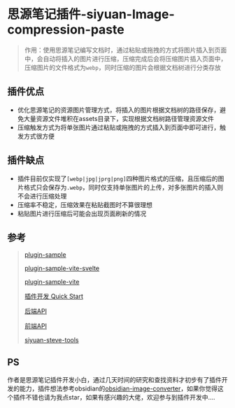 # **思源笔记插件-siyuan-Image-compression-paste**



> 作用：使用思源笔记编写文档时，通过粘贴或拖拽的方式将图片插入到页面中，会自动将插入的图片进行压缩，压缩完成后会将压缩图片插入页面中，压缩图片的文件格式为`webp`，同时压缩的图片会根据文档树进行分类存放



## **插件优点**

- 优化思源笔记的资源图片管理方式，将插入的图片根据文档树的路径保存，避免大量资源文件堆积在assets目录下，实现根据文档树路径管理资源文件
- 压缩触发方式为将单张图片通过粘贴或拖拽的方式插入到页面中即可进行，触发方式很方便



## **插件缺点**

- 插件目前仅实现了`[webp|jpg|jprg|png]`四种图片格式的压缩，且压缩后的图片格式只会保存为`.webp`，同时仅支持单张图片的上传，对多张图片的插入则不会进行压缩处理
- 压缩率不稳定，压缩效果在粘贴截图时不算很理想
- 粘贴图片进行压缩后可能会出现页面刷新的情况



## **参考**

> [plugin-sample](https://github.com/siyuan-note/plugin-sample)
> 
> [plugin-sample-vite-svelte](https://github.com/siyuan-note/plugin-sample-vite-svelte)
> 
> [plugin-sample-vite](https://github.com/frostime/plugin-sample-vite)
> 
> [插件开发 Quick Start](https://ld246.com/article/1723732790981)
> 
> [后端API](https://github.com/siyuan-note/siyuan/blob/master/API_zh_CN.md)
> 
> [前端API](https://github.com/siyuan-note/petal/blob/main/siyuan.d.ts)
> 
> [siyuan-steve-tools](https://github.com/loonghfut/siyuan-steve-tools)

## PS

作者是思源笔记插件开发小白，通过几天时间的研究和查找资料才初步有了插件开发的能力，插件想法参考obsidian的[obsidian-image-converter](https://github.com/xRyul/obsidian-image-converter)，如果你觉得这个插件不错也请为我点star，如果有感兴趣的大佬，欢迎参与到插件开发中....
